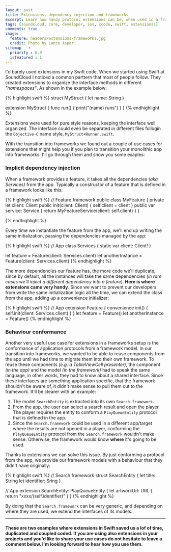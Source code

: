 ```yaml
---
layout: post
title: Extensions, dependency injection and frameworks
excerpt: Learn how handy protocol extensions can be, when used in a frameworks architecture.
tags: [soundcloud, core, developer, ios, xcode, swift, extensionss]
comments: true
image:
  feature: headers/extensions-frameworks.jpg
  credit: Photo by Lance Asper
sitemap   :
  priority : 0.9
  isfeatured : 1
---
```


I'd barely used extensions in my Swift code. When we started using Swift at SoundCloud I noticed a common parttern that most of people follow. They created extensions to organize the interface methods in different *"namespaces"*. As shown in the example below:

{% highlight swift %}
struct MyStruct {
  let name: String
}

extension MyStruct {
  func run() {
    print("\(name) runs")
  }
}
{% endhighlight %}

Extensions were used for pure style reasons, keeping the interface well organized. The interface could even be separated in different files follogin the `Objective-C` name style, `MyStruct+Runner.swift`.

With the transition into frameworks we found out a couple of use cases for extensions that might help you if you plan to transition your monolithic app into frameworks. I'll go through them and show you some exaples:

### Implicit dependency injection

When a framework provides a feature, it takes all the dependencies *(aka Services)* from the app. Typically a constructor of a feature that is defined in a framework looks like this:

{% highlight swift %}
// Feature.framework
public class MyFeature {
  private let client: Client
  public init(client: Client) {
    self.client = client
  }
  public var service: Service { return MyFeatureService(client: self.client) }
}

{% endhighlight %}

Every time we instantiate the feature from the app, we'll end up writing the same initialization, passing the dependencies managed by the app:

{% highlight swift %}
// App
class Services {
  static var client: Client!
}

let feature = Feature(client: Services.client)
let anotherInstance = Feature(client: Services.client)
{% endhighlight %}

The more dependencies our feature has, the more code we'll duplicate, since by default, all the instances will take the same dependencies *(in rare cases we'll inject a different dependency into a feature)*. **Here is where extensions came very handy**. Since we want to prevent our developers from write the same initialization logic all the time, we can extend the class from the app, adding up a convenience initializer:


{% highlight swift %}
// App
extension Feature {
  convenience init() {
    self.init(client: Services.client)
  }
}
let feature = Feature()
let anotherInstance = Feature()
{% endhighlight %}

### Behaviour conformance

Another very useful use case for extensions in a frameworks setup is the conformance of application protocols from a framework model. In our transition into frameworks, we wanted to be able to reuse components from the app until we had time to migrate them into their own framework. To reuse these components *(e.g. a TableViewCell presenter)*, the component *(in the app)* and the model *(in the framework)* had to speak the same language, in other words, they had to know about a shared interface. Since these interfaces are something application specific, that the framework shouldn't be aware of, it didn't make sense to pull them out to the framework. It'll be clearer with an example:

1. The model `SearchEntity` is extracted into its own `Search.framework`.
2. From the app, the user can select a search result and open the player. The player requires the entity to conform a `PlayQueueEntity` protocol that is defined in the app.
3. Since the `Search.framework` could be used in a different app/target where the results are not opened in a player, conforming the `PlayQueueEntity` protocol from the `Search.framework` wouldn't make sense. Otherwise, the framework would know **where** it's going to be used.

Thanks to extensions we can solve this issue. By just conforming a protocol from the app, we provide our framework models with a behaviour that they didn't have originally:

{% highlight swift %}
// Search.framework
struct SearchEntity {
  let title: String
  let identifier: Sring
}

// App
extension SearchEntity: PlayQueueEntity {
  let artworkUrl: URL {
    return "xxxx/\(self.identifier)"
  }
}
{% endhighlight %}

By doing that the `Search.framework` can be very generic, and depending on where they are used, we extend the interfaces of its models.

----

#### These are two examples where extensions in Swift saved us a lof of time, duplicated and coupled coded. If you are using also entensions in your projects and you'd like to share your use cases do not hesitate to leave a comment below. I'm looking forward to hear how you use them.
